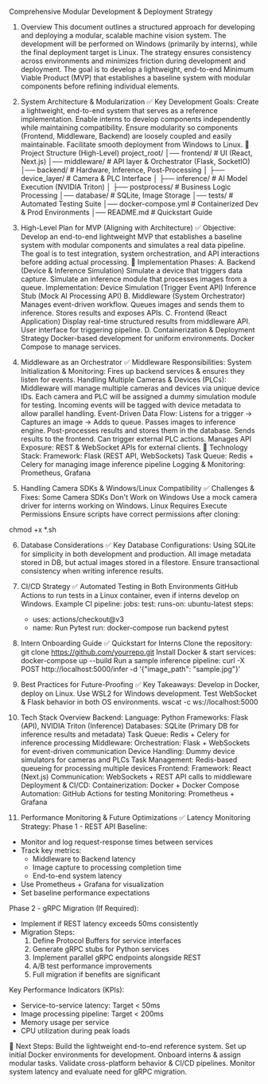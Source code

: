 Comprehensive Modular Development & Deployment Strategy
1. Overview
This document outlines a structured approach for developing and deploying a modular, scalable machine vision system. The development will be performed on Windows (primarily by interns), while the final deployment target is Linux. The strategy ensures consistency across environments and minimizes friction during development and deployment. The goal is to develop a lightweight, end-to-end Minimum Viable Product (MVP) that establishes a baseline system with modular components before refining individual elements.
2. System Architecture & Modularization
✅ Key Development Goals:
Create a lightweight, end-to-end system that serves as a reference implementation.
Enable interns to develop components independently while maintaining compatibility.
Ensure modularity so components (Frontend, Middleware, Backend) are loosely coupled and easily maintainable.
Facilitate smooth deployment from Windows to Linux.
🔹 Project Structure (High-Level)
project_root/
│── frontend/           # UI (React, Next.js)
│── middleware/        # API layer & Orchestrator (Flask, SocketIO)
│── backend/           # Hardware, Inference, Post-Processing
│    ├── device_layer/  # Camera & PLC Interface
│    ├── inference/     # AI Model Execution (NVIDIA Triton)
│    ├── postprocess/   # Business Logic Processing
│── database/          # SQLite, Image Storage
│── tests/             # Automated Testing Suite
│── docker-compose.yml # Containerized Dev & Prod Environments
│── README.md          # Quickstart Guide

3. High-Level Plan for MVP (Aligning with Architecture)
✅ Objective:
Develop an end-to-end lightweight MVP that establishes a baseline system with modular components and simulates a real data pipeline. The goal is to test integration, system orchestration, and API interactions before adding actual processing.
🔹 Implementation Phases:
A. Backend (Device & Inference Simulation)
Simulate a device that triggers data capture.
Simulate an inference module that processes images from a queue.
Implementation:
Device Simulation (Trigger Event API)
Inference Stub (Mock AI Processing API)
B. Middleware (System Orchestrator)
Manages event-driven workflow.
Queues images and sends them to inference.
Stores results and exposes APIs.
C. Frontend (React Application)
Display real-time structured results from middleware API.
User interface for triggering pipeline.
D. Containerization & Deployment Strategy
Docker-based development for uniform environments.
Docker Compose to manage services.
4. Middleware as an Orchestrator
✅ Middleware Responsibilities:
System Initialization & Monitoring: Fires up backend services & ensures they listen for events.
Handling Multiple Cameras & Devices (PLCs):
Middleware will manage multiple cameras and devices via unique device IDs.
Each camera and PLC will be assigned a dummy simulation module for testing.
Incoming events will be tagged with device metadata to allow parallel handling.
Event-Driven Data Flow:
Listens for a trigger → Captures an image → Adds to queue.
Passes images to inference engine.
Post-processes results and stores them in the database.
Sends results to the frontend.
Can trigger external PLC actions.
Manages API Exposure: REST & WebSocket APIs for external clients.
🔹 Technology Stack:
Framework: Flask (REST API, WebSockets)
Task Queue: Redis + Celery for managing image inference pipeline
Logging & Monitoring: Prometheus, Grafana
5. Handling Camera SDKs & Windows/Linux Compatibility
✅ Challenges & Fixes:
Some Camera SDKs Don't Work on Windows
Use a mock camera driver for interns working on Windows.
Linux Requires Execute Permissions
Ensure scripts have correct permissions after cloning:
 
chmod +x *.sh

6. Database Considerations
✅ Key Database Configurations:
Using SQLite for simplicity in both development and production.
All image metadata stored in DB, but actual images stored in a filestore.
Ensure transactional consistency when writing inference results.
7. CI/CD Strategy
✅ Automated Testing in Both Environments
GitHub Actions to run tests in a Linux container, even if interns develop on Windows.
Example CI pipeline:
 jobs:
  test:
    runs-on: ubuntu-latest
    steps:
      - uses: actions/checkout@v3
      - name: Run Pytest
        run: docker-compose run backend pytest

8. Intern Onboarding Guide
✅ Quickstart for Interns
Clone the repository:
 git clone https://github.com/yourrepo.git
Install Docker & start services:
 docker-compose up --build
Run a sample inference pipeline:
 curl -X POST http://localhost:5000/infer -d '{"image_path": "sample.jpg"}'
9. Best Practices for Future-Proofing
✅ Key Takeaways:
Develop in Docker, deploy on Linux.
Use WSL2 for Windows development.
Test WebSocket & Flask behavior in both OS environments.
 wscat -c ws://localhost:5000
10. Tech Stack Overview
Backend:
Language: Python
Frameworks: Flask (API), NVIDIA Triton (Inference)
Databases: SQLite (Primary DB for inference results and metadata)
Task Queue: Redis + Celery for inference processing
Middleware:
Orchestration: Flask + WebSockets for event-driven communication
Device Handling: Dummy device simulators for cameras and PLCs
Task Management: Redis-based queueing for processing multiple devices
Frontend:
Framework: React (Next.js)
Communication: WebSockets + REST API calls to middleware
Deployment & CI/CD:
Containerization: Docker + Docker Compose
Automation: GitHub Actions for testing
Monitoring: Prometheus + Grafana

11. Performance Monitoring & Future Optimizations
✅ Latency Monitoring Strategy:
Phase 1 - REST API Baseline:
- Monitor and log request-response times between services
- Track key metrics:
  * Middleware to Backend latency
  * Image capture to processing completion time
  * End-to-end system latency
- Use Prometheus + Grafana for visualization
- Set baseline performance expectations

Phase 2 - gRPC Migration (If Required):
- Implement if REST latency exceeds 50ms consistently
- Migration Steps:
  1. Define Protocol Buffers for service interfaces
  2. Generate gRPC stubs for Python services
  3. Implement parallel gRPC endpoints alongside REST
  4. A/B test performance improvements
  5. Full migration if benefits are significant

Key Performance Indicators (KPIs):
- Service-to-service latency: Target < 50ms
- Image processing pipeline: Target < 200ms
- Memory usage per service
- CPU utilization during peak loads

🚀 Next Steps:
Build the lightweight end-to-end reference system.
Set up initial Docker environments for development.
Onboard interns & assign modular tasks.
Validate cross-platform behavior & CI/CD pipelines.
Monitor system latency and evaluate need for gRPC migration.


